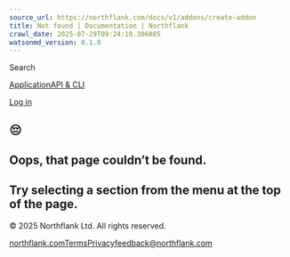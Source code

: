 ```yaml
---
source_url: https://northflank.com/docs/v1/addons/create-addon
title: Not found | Documentation | Northflank
crawl_date: 2025-07-29T09:24:10.306085
watsonmd_version: 0.1.0
---
```


[](/docs)

Search

[Application](/docs/v1/application/overview)[API & CLI](/docs/v1/api/introduction)

[Log in](https://app.northflank.com/login)

## 😔

## Oops, that page couldn’t be found.

## Try selecting a section from the menu at the top of the page.

© 2025 Northflank Ltd. All rights reserved.

[northflank.com](https://northflank.com)[Terms](https://northflank.com/legal/terms)[Privacy](https://northflank.com/legal/privacy)[feedback@northflank.com](mailto:feedback@northflank.com)